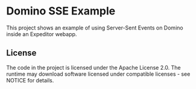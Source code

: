 # Domino SSE Example

This project shows an example of using Server-Sent Events on Domino inside an Expeditor webapp.

## License

The code in the project is licensed under the Apache License 2.0. The runtime may download software licensed under compatible licenses - see NOTICE for details.